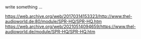 write something ...  

https://web.archive.org/web/20170314153323/http://www.thel-audioworld.de:80/module/SPR-HQ/SPR-HQ.htm  
https://web.archive.org/web/20210514094659/https://www.thel-audioworld.de/module/SPR-HQ/SPR-HQ.htm  

